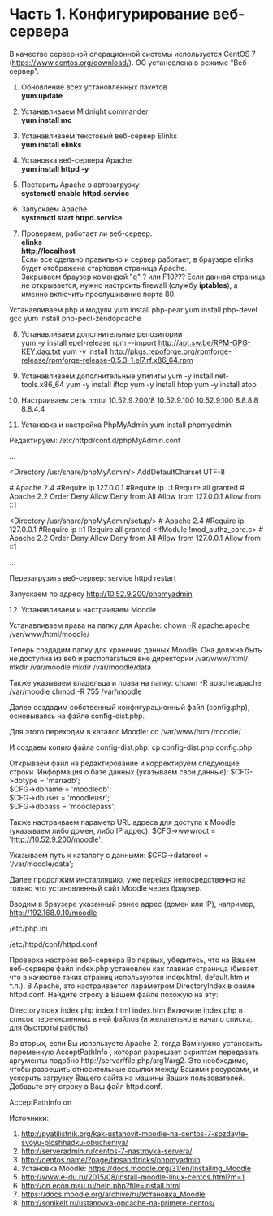 # Часть 1. Конфигурирование веб-сервера

В качестве серверной операционной системы используется CentOS 7 (https://www.centos.org/download/).
ОС установлена в режиме "Веб-сервер".

1. Обновление всех установленных пакетов<br>
<b>yum update</b>

2. Устанавливаем Midnight commander<br>
<b>yum install mc</b>

3. Устанавливаем текстовый веб-сервер Elinks<br>
<b>yum install elinks</b>

4. Установка веб-сервера Apache<br>
<b>yum install httpd -y</b>

5. Поставить Apache в автозагрузку<br>
<b>systemctl enable httpd.service</b>

6. Запускаем Apache<br>
<b>systemctl start httpd.service</b>

7. Проверяем, работает ли веб-сервер.<br>
<b>elinks</b><br>
<b>http://localhost</b><br>
Если все сделано правильно и сервер работает, в браузере elinks будет отображена стартовая страница Apache.<br>
Закрываем браузер командой "q" ? или F10???
Если данная страница не открывается, нужно настроить firewall (службу <strong>iptables</strong>), а именно включить прослушивание порта 80.


Устанавливаем php и модули
yum install php-pear
yum install php-devel gcc
yum install php-pecl-zendopcache

8. Устанавливаем дополнительные репозитории<br>
yum -y install epel-release
rpm --import http://apt.sw.be/RPM-GPG-KEY.dag.txt
yum -y install http://pkgs.repoforge.org/rpmforge-release/rpmforge-release-0.5.3-1.el7.rf.x86_64.rpm

9. Устанавливаем дополнительные утилиты
yum -y install net-tools.x86_64
yum -y install iftop
yum -y install htop
yum -y install atop

10. Настраиваем сеть
nmtui
10.52.9.200/8
10.52.9.100
10.52.9.100
8.8.8.8
8.8.4.4

11. Установка и настройка PhpMyAdmin
yum install phpmyadmin

Редактируем: /etc/httpd/conf.d/phpMyAdmin.conf

...

<Directory /usr/share/phpMyAdmin/>
   AddDefaultCharset UTF-8
 
   <IfModule mod_authz_core.c>
     # Apache 2.4
     <RequireAny>
       #Require ip 127.0.0.1
       #Require ip ::1
       Require all granted
     </RequireAny>
   </IfModule>
   <IfModule !mod_authz_core.c>
     # Apache 2.2
     Order Deny,Allow
     Deny from All
     Allow from 127.0.0.1
     Allow from ::1
   </IfModule>
</Directory>
 
<Directory /usr/share/phpMyAdmin/setup/>
   <IfModule mod_authz_core.c>
     # Apache 2.4
     <RequireAny>
       #Require ip 127.0.0.1
       #Require ip ::1
       Require all granted
     </RequireAny>
   </IfModule>
   <IfModule !mod_authz_core.c>
     # Apache 2.2
     Order Deny,Allow
     Deny from All
     Allow from 127.0.0.1
     Allow from ::1
   </IfModule>
</Directory>

...


Перезагрузить веб-сервер:
service httpd restart

Запускаем по адресу http://10.52.9.200/phpmyadmin 

12. Устанавливаем и настраиваем Moodle


Устанавливаем права на папку для Apache:
chown -R apache:apache /var/www/html/moodle/

Теперь создадим папку для хранения данных Moodle. Она должна быть не доступна из веб и располагаться вне директории /var/www/html/:
mkdir /var/moodle
mkdir /var/moodle/data

Также указываем владельца и права на папку:
chown -R apache:apache /var/moodle
chmod -R 755 /var/moodle

Далее создадим собственный конфигурационный файл (config.php), основываясь на файле config-dist.php.

Для этого переходим в каталог Moodle:
cd /var/www/html/moodle/

И создаем копию файла config-dist.php:
cp config-dist.php config.php

Открываем файл на редактирование и корректируем следующие строки.
Информация о базе данных (указываем свои данные):
$CFG->dbtype    = 'mariadb';     
$CFG->dbname    = 'moodledb';    
$CFG->dbuser    = 'moodleusr';  
$CFG->dbpass    = 'moodlepass'; 

Также настраиваем параметр URL адреса для доступа к Moodle (указываем либо домен, либо IP адрес):
$CFG->wwwroot   = 'http://10.52.9.200/moodle';

Указываем путь к каталогу с данными:
$CFG->dataroot  = '/var/moodle/data';

Далее продолжим инсталляцию, уже перейдя непосредственно на только что установленный сайт Moodle через браузер.

Вводим в браузере указанный ранее адрес (домен или IP), например, http://192.168.0.10/moodle



/etc/php.ini

/etc/httpd/conf/httpd.conf




Проверка настроек веб-сервера
Во первых, убедитесь, что на Вашем веб-сервере файл index.php установлен как главная страница (бывает, что в качестве таких страниц используются index.html, default.htm и т.п.). В Apache, это настраивается параметром DirectoryIndex в файле httpd.conf. Найдите строку в Вашем файле похожую на эту:

DirectoryIndex index.php index.html index.htm
Включите index.php в список перечисленных в ней файлов (и желательно в начало списка, для быстроты работы).

Во вторых, если Вы используете Apache 2, тогда Вам нужно установить переменную AcceptPathInfo , которая разрешает скриптам передавать аргументы подобно http://server/file.php/arg1/arg2. Это необходимо, чтобы разрешить относительные ссылки между Вашими ресурсами, и ускорить загрузку Вашего сайта на машины Ваших пользователей. Добавьте эту строку в Ваш файл httpd.conf.

AcceptPathInfo on



Источники:
1. http://pyatilistnik.org/kak-ustanovit-moodle-na-centos-7-sozdayte-svoyu-ploshhadku-obucheniya/
2. http://serveradmin.ru/centos-7-nastroyka-servera/
3. http://centos.name/?page/tipsandtricks/phpmyadmin
4. Установка Moodle: https://docs.moodle.org/31/en/Installing_Moodle
5. http://www.e-du.ru/2015/08/install-moodle-linux-centos.html?m=1
6. http://on.econ.msu.ru/help.php?file=install.html
7. https://docs.moodle.org/archive/ru/Установка_Moodle
8. http://sonikelf.ru/ustanovka-opcache-na-primere-centos/